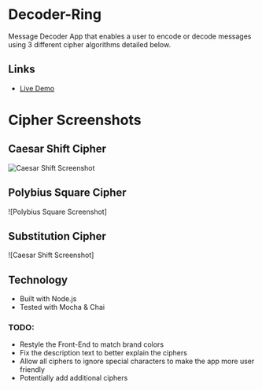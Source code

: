 # Decoder-Ring
Message Decoder App that enables a user to encode or decode messages using 3 different cipher algorithms detailed below.
## Links
- [Live Demo](https://decoder-ring.netlify.app)

# Cipher Screenshots
## **Caesar Shift Cipher** 

![Caesar Shift Screenshot](https://raw.githubusercontent.com/PardySingh/Project_Decoder-_Ring/main/Caesar.png)

## **Polybius Square Cipher** 

![Polybius Square Screenshot]

## **Substitution Cipher** 

![Caesar Shift Screenshot]

## Technology
- Built with Node.js
- Tested with Mocha & Chai 

### TODO:
- Restyle the Front-End to match brand colors
- Fix the description text to better explain the ciphers
- Allow all ciphers to ignore special characters to make the app more user friendly
- Potentially add additional ciphers
